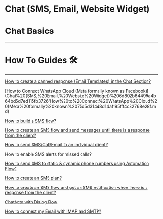 # Chat (SMS, Email, Website Widget)

# Chat Basics

---

# How To Guides 🛠

---

[How to create a canned response (Email Templates) in the Chat Section?](Chat%20(SMS,%20Email,%20Website%20Widget)%206d802b64499a4b64bd5d7ed115fb3726/How%20to%20create%20a%20canned%20response%20(Email%20Templates)%20%209bafff42c9b8447c9ff04ae90e71db1b.md)

[How to Connect WhatsApp Cloud (Meta formally known as Facebook)](Chat%20(SMS,%20Email,%20Website%20Widget)%206d802b64499a4b64bd5d7ed115fb3726/How%20to%20Connect%20WhatsApp%20Cloud%20(Meta%20formally%20known%2075d5d314d8d14af195fff4c82768e28f.md)

[How to build a SMS flow?](Chat%20(SMS,%20Email,%20Website%20Widget)%206d802b64499a4b64bd5d7ed115fb3726/How%20to%20build%20a%20SMS%20flow%20835cf36826e6410b810207b1a68fd414.md)

[How to create an SMS flow and send messages until there is a response from the client?](Chat%20(SMS,%20Email,%20Website%20Widget)%206d802b64499a4b64bd5d7ed115fb3726/How%20to%20create%20an%20SMS%20flow%20and%20send%20messages%20until%20%2050867404c5c5425e98b638b82ec3985b.md)

[How to send SMS/Call/Email to an individual client?](Chat%20(SMS,%20Email,%20Website%20Widget)%206d802b64499a4b64bd5d7ed115fb3726/How%20to%20send%20SMS%20Call%20Email%20to%20an%20individual%20client%20d913df82372c4882a740aa4a723c4e91.md)

[How to enable SMS alerts for missed calls?](Chat%20(SMS,%20Email,%20Website%20Widget)%206d802b64499a4b64bd5d7ed115fb3726/How%20to%20enable%20SMS%20alerts%20for%20missed%20calls%20bba8a052bbc440c2acda34ab3c2bd054.md)

[How to send SMS to static & dynamic phone numbers using Automation Flow?](Chat%20(SMS,%20Email,%20Website%20Widget)%206d802b64499a4b64bd5d7ed115fb3726/How%20to%20send%20SMS%20to%20static%20&%20dynamic%20phone%20numbers%20%20be7f900e8c7b4309a970dd4d2ce07e4b.md)

[How to create an SMS plan?](Chat%20(SMS,%20Email,%20Website%20Widget)%206d802b64499a4b64bd5d7ed115fb3726/How%20to%20create%20an%20SMS%20plan%2013a104b417774c86bc15f633a8ab35b7.md)

[How to create an SMS flow and get an SMS notification when there is a response from the client?](Chat%20(SMS,%20Email,%20Website%20Widget)%206d802b64499a4b64bd5d7ed115fb3726/How%20to%20create%20an%20SMS%20flow%20and%20get%20an%20SMS%20notificat%20ff58b6f867c241c4aa47f22fb3859187.md)

[Chatbots with Dialog Flow](Chat%20(SMS,%20Email,%20Website%20Widget)%206d802b64499a4b64bd5d7ed115fb3726/Chatbots%20with%20Dialog%20Flow%202ddfc95d039f492ab08c3a15e187cf6b.md)

[How to connect my Email with IMAP and SMTP?](Chat%20(SMS,%20Email,%20Website%20Widget)%206d802b64499a4b64bd5d7ed115fb3726/How%20to%20connect%20my%20Email%20with%20IMAP%20and%20SMTP%20e18f48cd807f4a018dcc1d9c7b88a514.md)